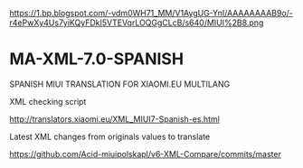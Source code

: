 https://1.bp.blogspot.com/-vdm0WH71_MM/V1AygUG-YnI/AAAAAAAAB9o/-r4ePwXy4Us7yiKQyFDkI5VTEVqrLOQGgCLcB/s640/MIUI%2B8.png
# MA-XML-7.0-SPANISH
SPANISH MIUI TRANSLATION FOR XIAOMI.EU MULTILANG

XML checking script

http://translators.xiaomi.eu/XML_MIUI7-Spanish-es.html

Latest XML changes from originals values to translate

https://github.com/Acid-miuipolskapl/v6-XML-Compare/commits/master
